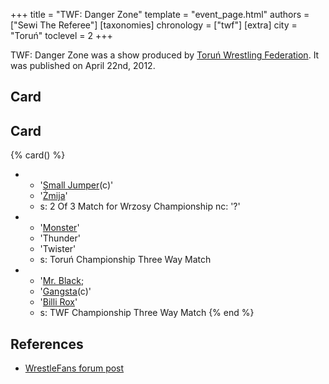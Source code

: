 +++
title = "TWF: Danger Zone"
template = "event_page.html"
authors = ["Sewi The Referee"]
[taxonomies]
chronology = ["twf"]
[extra]
city = "Toruń"
toclevel = 2
+++

TWF: Danger Zone was a show produced by [Toruń Wrestling Federation](@/o/twf.md). It was published on April 22nd, 2012.

## Card

## Card

{% card() %}
- - '[Small Jumper](@/w/small-jumper.md)(c)'
  - '[Żmija](@/w/zmija.md)'
  - s: 2 Of 3 Match for Wrzosy Championship
    nc: '?'
- - '[Monster](@/w/chris-hunter.md)'
  - 'Thunder'
  - 'Twister'
  - s: Toruń Championship Three Way Match
- - '[Mr. Black](@/w/mr-black.md);
  - '[Gangsta](@/w/gangsta.md)(c)'
  - '[Billi Rox](@/w/corin-mear.md)'
  - s: TWF Championship Three Way Match
{% end %}

## References

* [WrestleFans forum post](https://wrestlefans.pl/forum/viewtopic.php?f=59&t=29124)
